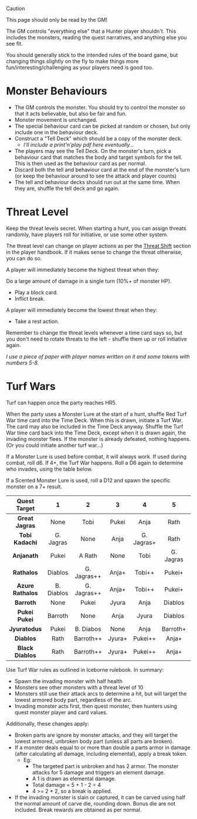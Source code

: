 > [!CAUTION]
> This page should only be read by the GM!

The GM controls "everything else" that a Hunter player shouldn't. This includes the monsters, reading the quest narratives, and anything else you see fit.

You should generally stick to the intended rules of the board game, but changing things slightly on the fly to make things more fun/interesting/challenging as your players need is good too.

# Monster Behaviours

* The GM controls the monster. You should try to control the monster so that it acts believable, but also be fair and fun.
* Monster movement is unchanged.
* The special behaviour card can be picked at random or chosen, but only include one in the behaviour deck.
* Construct a "Tell Deck" which should be a copy of the monster deck. 
  * _I'll include a print'n'play pdf here eventually..._
* The players may see the Tell Deck. On the monster's turn, pick a behaviour card that matches the body and target symbols for the tell. This is then used as the behaviour card as per normal.
* Discard both the tell and behaviour card at the end of the monster's turn (or keep the behaviour around to see the attack and player counts)
* The tell and behaviour decks should run out at the same time. When they are, shuffle the tell deck and go again.

# Threat Level

Keep the threat levels secret. When starting a hunt, you can assign threats randomly, have players roll for initiative, or use some other system.

The threat level can change on player actions as per the [Threat Shift](player_handbook.md#threat-shift) section in the player handbook. If it makes sense to change the threat otherwise, you can do so.

A player will immediately become the highest threat when they:

Do a large amount of damage in a single turn (10%+ of monster HP).
* Play a block card.
* Inflict break.

A player will immediately become the lowest threat when they:

* Take a rest action.

Remember to change the threat levels whenever a time card says so, but you don't need to rotate threats to the left - shuffle them up or roll initiative again.

_I use a piece of paper with player names written on it and some tokens with numbers 5-8._

# Turf Wars

Turf can happen once the party reaches HR5.

When the party uses a Monster Lure at the start of a hunt, shuffle Red Turf War time card into the Time Deck. When this is drawn, initiate a Turf War. The card may also be included in the Time Deck anyway. Shuffle the Turf War time card back into the Time Deck, except when it is drawn again, the invading monster flees. If the monster is already defeated, nothing happens. (Or you could initiate another turf war...)

If a Monster Lure is used before combat, it will always work. If used during combat, roll d6. If 4+, the Turf War happens. Roll a D6 again to determine who invades, using the table below.

If a Scented Monster Lure is used, roll a D12 and spawn the specific monster on a 7+ result.

|  **Quest Target**  	|    **1**   	|    **2**    	|  **3** 	|    **4**   	|   **5**   	|   **6**  	|
|:------------------:	|:----------:	|:-----------:	|:------:	|:----------:	|:---------:	|:--------:	|
|  **Great Jagras**  	|    None    	|     Tobi    	|  Pukei 	|    Anja    	|    Rath   	|   Tobi+  	|
|  **Tobi Kadachi**  	|  G. Jagras 	|     None    	|  Anja  	| G. Jagras+ 	|    Rath   	|   Pukei  	|
|    **Anjanath**    	|    Pukei   	|    A Rath   	|  None  	|    Tobi    	| G. Jagras 	|   Rath   	|
|    **Rathalos**    	|   Diablos  	| G. Jagras++ 	|  Anja+ 	|   Tobi++   	|   Pukei+  	|   None   	|
| **Azure Rathalos** 	| B. Diablos 	| G. Jagras++ 	|  Anja+ 	|   Tobi++   	|   Pukei+  	|  Diablos 	|
|     **Barroth**    	|    None    	|    Pukei    	|  Jyura 	|    Anja    	|  Diablos  	|  Pukei+  	|
|   **Pukei Pukei**  	|   Barroth  	|     None    	|  Anja  	|    Jyura   	|  Diablos  	| Barroth+ 	|
|   **Jyuratodus**   	|    Pukei   	|  B. Diabos  	|  None  	|    Anja    	|  Barroth+ 	|  Diablos 	|
|     **Diablos**    	|    Rath    	|  Barroth++  	| Jyura+ 	|   Pukei++  	|   Anja+   	|   None   	|
|  **Black Diablos** 	|    Rath    	|  Barroth++  	| Jyura+ 	|   Pukei++  	|   Anja+   	|  A. Rath 	|

Use Turf War rules as outlined in Iceborne rulebook. In summary:
* Spawn the invading monster with half health
* Monsters see other monsters with a threat level of 10
* Monsters still use their attack arcs to determine a hit, but will target the lowest armored body part, regardless of the arc.
* Invading monster acts first, then quest monster, then hunters using quest monster player and card values.

Additionally, these changes apply:

* Broken parts are ignore by monster attacks, and they will target the lowest armored, unbroken body part (unless all parts are broken).
* If a monster deals equal to or more than double a parts armor in damage (after calculating all damage, including elemental), apply a break token.
  * Eg:
    * The targeted part is unbroken and has 2 armor. The monster attacks for 5 damage and triggers an element damage.
    * A 1 is drawn as elemental damage.
    * Total damage = 5 + 1 - 2 = 4
    * 4 >= 2 * 2, so a break is applied.
* If the invading monster is slain or captured, it can be carved using half the normal amount of carve die, rounding down. Bonus die are not included. Break rewards are obtained as per normal.
